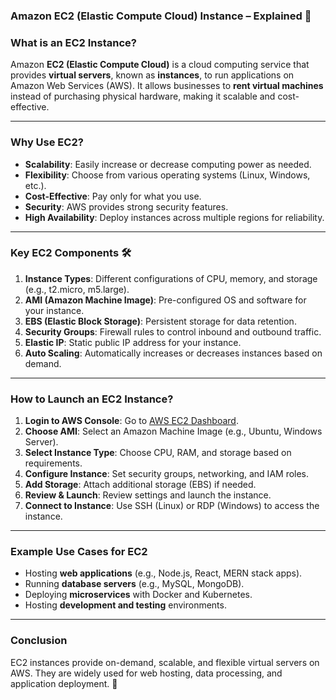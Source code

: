 ### **Amazon EC2 (Elastic Compute Cloud) Instance – Explained 🚀**

### **What is an EC2 Instance?**

Amazon **EC2 (Elastic Compute Cloud)** is a cloud computing service that provides **virtual servers**, known as **instances**, to run applications on Amazon Web Services (AWS). It allows businesses to **rent virtual machines** instead of purchasing physical hardware, making it scalable and cost-effective.

---

### **Why Use EC2?**

- **Scalability**: Easily increase or decrease computing power as needed.
- **Flexibility**: Choose from various operating systems (Linux, Windows, etc.).
- **Cost-Effective**: Pay only for what you use.
- **Security**: AWS provides strong security features.
- **High Availability**: Deploy instances across multiple regions for reliability.

---

### **Key EC2 Components 🛠️**

1. **Instance Types**: Different configurations of CPU, memory, and storage (e.g., t2.micro, m5.large).
2. **AMI (Amazon Machine Image)**: Pre-configured OS and software for your instance.
3. **EBS (Elastic Block Storage)**: Persistent storage for data retention.
4. **Security Groups**: Firewall rules to control inbound and outbound traffic.
5. **Elastic IP**: Static public IP address for your instance.
6. **Auto Scaling**: Automatically increases or decreases instances based on demand.

---

### **How to Launch an EC2 Instance?**

1. **Login to AWS Console**: Go to [AWS EC2 Dashboard](https://aws.amazon.com/ec2/).
2. **Choose AMI**: Select an Amazon Machine Image (e.g., Ubuntu, Windows Server).
3. **Select Instance Type**: Choose CPU, RAM, and storage based on requirements.
4. **Configure Instance**: Set security groups, networking, and IAM roles.
5. **Add Storage**: Attach additional storage (EBS) if needed.
6. **Review & Launch**: Review settings and launch the instance.
7. **Connect to Instance**: Use SSH (Linux) or RDP (Windows) to access the instance.

---

### **Example Use Cases for EC2**

- Hosting **web applications** (e.g., Node.js, React, MERN stack apps).
- Running **database servers** (e.g., MySQL, MongoDB).
- Deploying **microservices** with Docker and Kubernetes.
- Hosting **development and testing** environments.

---

### **Conclusion**

EC2 instances provide on-demand, scalable, and flexible virtual servers on AWS. They are widely used for web hosting, data processing, and application deployment. 🚀
